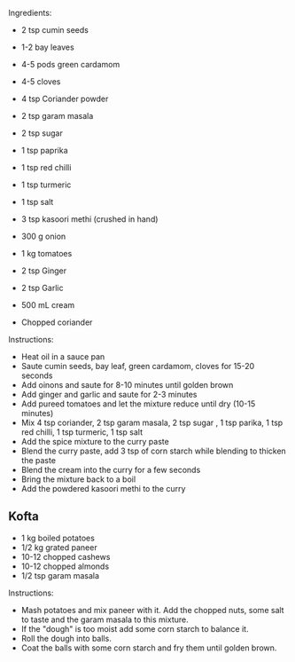 Ingredients:

* 2 tsp cumin seeds
* 1-2 bay leaves
* 4-5 pods green cardamom
* 4-5 cloves

* 4 tsp Coriander powder
* 2 tsp garam masala
* 2 tsp sugar
* 1 tsp paprika
* 1 tsp red chilli
* 1 tsp turmeric
* 1 tsp salt
* 3 tsp kasoori methi (crushed in hand)

* 300 g onion
* 1 kg tomatoes
* 2 tsp Ginger
* 2 tsp Garlic
* 500 mL cream
* Chopped coriander

Instructions:

* Heat oil in a sauce pan
* Saute cumin seeds, bay leaf, green cardamom, cloves for 15-20 seconds
* Add oinons and saute for 8-10 minutes until golden brown
* Add ginger and garlic and saute for 2-3 minutes
* Add pureed tomatoes and let the mixture reduce until dry (10-15 minutes)
* Mix 4 tsp coriander, 2 tsp garam masala, 2 tsp sugar , 1 tsp parika, 1 tsp red chilli, 1 tsp turmeric, 1 tsp salt
* Add the spice mixture to the curry paste
* Blend the curry paste, add 3 tsp of corn starch while blending to thicken the paste
* Blend the cream into the curry for a few seconds
* Bring the mixture back to a boil
* Add the powdered kasoori methi to the curry

## Kofta

* 1 kg boiled potatoes
* 1/2 kg grated paneer
* 10-12 chopped cashews
* 10-12 chopped almonds
* 1/2 tsp garam masala

Instructions:

- Mash potatoes and mix paneer with it. Add the chopped nuts, some salt to taste and the garam masala to this mixture.
- If the "dough" is too moist add some corn starch to balance it.
- Roll the dough into balls.
- Coat the balls with some corn starch and fry them until golden brown.
